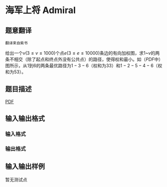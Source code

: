 # 海军上将 Admiral

## 题意翻译

`翻译来自紫书`

给出一个$v(3\leq v\leq 1000)$个点$e(3\leq e\leq 10000)$条边的有向加权图，求$1$~$v$的两条不相交（除了起点和终点外没有公共点）的路径，使得权和最小。如（$PDF$中）图所示，从$1$到$6$的两条最优路径为$1-3-6$（权和为$33$）和$1-2-5-4-6$（权和为$53$）。

## 题目描述

[problemUrl]: https://uva.onlinejudge.org/index.php?option=com_onlinejudge&Itemid=8&category=825&page=show_problem&problem=4533

[PDF](https://uva.onlinejudge.org/external/16/p1658.pdf)

## 输入输出格式

### 输入格式

### 输出格式

## 输入输出样例

暂无测试点

